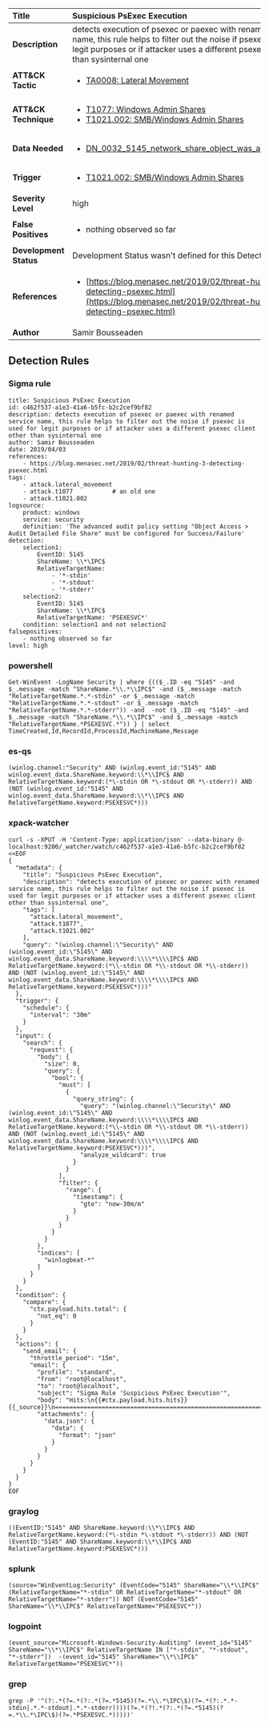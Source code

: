 | Title                    | Suspicious PsExec Execution       |
|:-------------------------|:------------------|
| **Description**          | detects execution of psexec or paexec with renamed service name, this rule helps to filter out the noise if psexec is used for legit purposes or if attacker uses a different psexec client other than sysinternal one |
| **ATT&amp;CK Tactic**    |  <ul><li>[TA0008: Lateral Movement](https://attack.mitre.org/tactics/TA0008)</li></ul>  |
| **ATT&amp;CK Technique** | <ul><li>[T1077: Windows Admin Shares](https://attack.mitre.org/techniques/T1077)</li><li>[T1021.002: SMB/Windows Admin Shares](https://attack.mitre.org/techniques/T1021/002)</li></ul>  |
| **Data Needed**          | <ul><li>[DN_0032_5145_network_share_object_was_accessed_detailed](../Data_Needed/DN_0032_5145_network_share_object_was_accessed_detailed.md)</li></ul>  |
| **Trigger**              | <ul><li>[T1021.002: SMB/Windows Admin Shares](../Triggers/T1021.002.md)</li></ul>  |
| **Severity Level**       | high |
| **False Positives**      | <ul><li>nothing observed so far</li></ul>  |
| **Development Status**   |  Development Status wasn't defined for this Detection Rule yet  |
| **References**           | <ul><li>[https://blog.menasec.net/2019/02/threat-hunting-3-detecting-psexec.html](https://blog.menasec.net/2019/02/threat-hunting-3-detecting-psexec.html)</li></ul>  |
| **Author**               | Samir Bousseaden |


## Detection Rules

### Sigma rule

```
title: Suspicious PsExec Execution
id: c462f537-a1e3-41a6-b5fc-b2c2cef9bf82
description: detects execution of psexec or paexec with renamed service name, this rule helps to filter out the noise if psexec is used for legit purposes or if attacker uses a different psexec client other than sysinternal one
author: Samir Bousseaden
date: 2019/04/03
references:
    - https://blog.menasec.net/2019/02/threat-hunting-3-detecting-psexec.html
tags:
    - attack.lateral_movement
    - attack.t1077           # an old one
    - attack.t1021.002
logsource:
    product: windows
    service: security
    definition: 'The advanced audit policy setting "Object Access > Audit Detailed File Share" must be configured for Success/Failure'
detection:
    selection1:
        EventID: 5145
        ShareName: \\*\IPC$
        RelativeTargetName:
            - '*-stdin'
            - '*-stdout'
            - '*-stderr'
    selection2:
        EventID: 5145
        ShareName: \\*\IPC$
        RelativeTargetName: 'PSEXESVC*'
    condition: selection1 and not selection2
falsepositives:
    - nothing observed so far
level: high

```





### powershell
    
```
Get-WinEvent -LogName Security | where {(($_.ID -eq "5145" -and $_.message -match "ShareName.*\\.*\\IPC$" -and ($_.message -match "RelativeTargetName.*.*-stdin" -or $_.message -match "RelativeTargetName.*.*-stdout" -or $_.message -match "RelativeTargetName.*.*-stderr")) -and  -not ($_.ID -eq "5145" -and $_.message -match "ShareName.*\\.*\\IPC$" -and $_.message -match "RelativeTargetName.*PSEXESVC.*")) } | select TimeCreated,Id,RecordId,ProcessId,MachineName,Message
```


### es-qs
    
```
(winlog.channel:"Security" AND (winlog.event_id:"5145" AND winlog.event_data.ShareName.keyword:\\*\\IPC$ AND RelativeTargetName.keyword:(*\-stdin OR *\-stdout OR *\-stderr)) AND (NOT (winlog.event_id:"5145" AND winlog.event_data.ShareName.keyword:\\*\\IPC$ AND RelativeTargetName.keyword:PSEXESVC*)))
```


### xpack-watcher
    
```
curl -s -XPUT -H 'Content-Type: application/json' --data-binary @- localhost:9200/_watcher/watch/c462f537-a1e3-41a6-b5fc-b2c2cef9bf82 <<EOF
{
  "metadata": {
    "title": "Suspicious PsExec Execution",
    "description": "detects execution of psexec or paexec with renamed service name, this rule helps to filter out the noise if psexec is used for legit purposes or if attacker uses a different psexec client other than sysinternal one",
    "tags": [
      "attack.lateral_movement",
      "attack.t1077",
      "attack.t1021.002"
    ],
    "query": "(winlog.channel:\"Security\" AND (winlog.event_id:\"5145\" AND winlog.event_data.ShareName.keyword:\\\\*\\\\IPC$ AND RelativeTargetName.keyword:(*\\-stdin OR *\\-stdout OR *\\-stderr)) AND (NOT (winlog.event_id:\"5145\" AND winlog.event_data.ShareName.keyword:\\\\*\\\\IPC$ AND RelativeTargetName.keyword:PSEXESVC*)))"
  },
  "trigger": {
    "schedule": {
      "interval": "30m"
    }
  },
  "input": {
    "search": {
      "request": {
        "body": {
          "size": 0,
          "query": {
            "bool": {
              "must": [
                {
                  "query_string": {
                    "query": "(winlog.channel:\"Security\" AND (winlog.event_id:\"5145\" AND winlog.event_data.ShareName.keyword:\\\\*\\\\IPC$ AND RelativeTargetName.keyword:(*\\-stdin OR *\\-stdout OR *\\-stderr)) AND (NOT (winlog.event_id:\"5145\" AND winlog.event_data.ShareName.keyword:\\\\*\\\\IPC$ AND RelativeTargetName.keyword:PSEXESVC*)))",
                    "analyze_wildcard": true
                  }
                }
              ],
              "filter": {
                "range": {
                  "timestamp": {
                    "gte": "now-30m/m"
                  }
                }
              }
            }
          }
        },
        "indices": [
          "winlogbeat-*"
        ]
      }
    }
  },
  "condition": {
    "compare": {
      "ctx.payload.hits.total": {
        "not_eq": 0
      }
    }
  },
  "actions": {
    "send_email": {
      "throttle_period": "15m",
      "email": {
        "profile": "standard",
        "from": "root@localhost",
        "to": "root@localhost",
        "subject": "Sigma Rule 'Suspicious PsExec Execution'",
        "body": "Hits:\n{{#ctx.payload.hits.hits}}{{_source}}\n================================================================================\n{{/ctx.payload.hits.hits}}",
        "attachments": {
          "data.json": {
            "data": {
              "format": "json"
            }
          }
        }
      }
    }
  }
}
EOF

```


### graylog
    
```
((EventID:"5145" AND ShareName.keyword:\\*\\IPC$ AND RelativeTargetName.keyword:(*\-stdin *\-stdout *\-stderr)) AND (NOT (EventID:"5145" AND ShareName.keyword:\\*\\IPC$ AND RelativeTargetName.keyword:PSEXESVC*)))
```


### splunk
    
```
(source="WinEventLog:Security" (EventCode="5145" ShareName="\\*\\IPC$" (RelativeTargetName="*-stdin" OR RelativeTargetName="*-stdout" OR RelativeTargetName="*-stderr")) NOT (EventCode="5145" ShareName="\\*\\IPC$" RelativeTargetName="PSEXESVC*"))
```


### logpoint
    
```
(event_source="Microsoft-Windows-Security-Auditing" (event_id="5145" ShareName="\\*\\IPC$" RelativeTargetName IN ["*-stdin", "*-stdout", "*-stderr"])  -(event_id="5145" ShareName="\\*\\IPC$" RelativeTargetName="PSEXESVC*"))
```


### grep
    
```
grep -P '^(?:.*(?=.*(?:.*(?=.*5145)(?=.*\\.*\IPC\$)(?=.*(?:.*.*-stdin|.*.*-stdout|.*.*-stderr))))(?=.*(?!.*(?:.*(?=.*5145)(?=.*\\.*\IPC\$)(?=.*PSEXESVC.*)))))'
```



